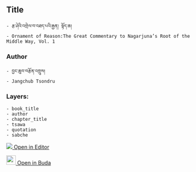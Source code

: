 ## Title
	- རྩ་ཤེའི་འགྲེལ་བ་འཐད་པའི་རྒྱན། སྟོད་ཆ།
	- Ornament of Reason:The Great Commentary to Nagarjuna’s Root of the Middle Way, Vol. 1

### Author
	- བྱང་ཆུབ་བརྩོན་འགྲུས།
	- Jangchub Tsondru

### Layers:
	- book_title
	- author
	- chapter_title
	- tsawa
	- quotation
	- sabche


[<img src="https://img.icons8.com/color/25/000000/edit-property.png"> Open in Editor](http://editor.openpecha.org/P000046)

[<img width="25" src="https://library.bdrc.io/icons/BUDA-small.svg"> Open in Buda](https://library.bdrc.io/show/bdr:IE0OPP000046)
